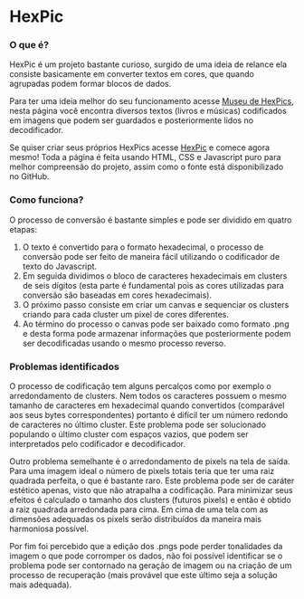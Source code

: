# HexPic

### O que é?

HexPic é um projeto bastante curioso, surgido de uma ideia de relance ela consiste basicamente em converter textos em cores, que quando agrupadas podem formar blocos de dados.

Para ter uma ideia melhor do seu funcionamento acesse [Museu de HexPics](https://hexpic.onrender.com/museum.html), nesta página você encontra diversos textos (livros e músicas) codificados em imagens que podem ser guardados e posteriormente lidos no decodificador.

Se quiser criar seus próprios HexPics acesse [HexPic](https://hexpic.onrender.com/index.html) e comece agora mesmo! Toda a página é feita usando HTML, CSS e Javascript puro para melhor compreensão do projeto, assim como o fonte está disponibilizado no GitHub.

### Como funciona?

O processo de conversão é bastante simples e pode ser dividido em quatro etapas:

1. O texto é convertido para o formato hexadecimal, o processo de conversão pode ser feito de maneira fácil utilizando o codificador de texto do Javascript.
2. Em seguida dividimos o bloco de caracteres hexadecimais em clusters de seis dígitos (esta parte é fundamental pois as cores utilizadas para conversão são baseadas em cores hexadecimais).
3. O próximo passo consiste em criar um canvas e sequenciar os clusters criando para cada cluster um pixel de cores diferentes.
4. Ao término do processo o canvas pode ser baixado como formato .png e desta forma pode armazenar informações que posteriormente podem ser decodificadas usando o mesmo processo reverso.

### Problemas identificados

O processo de codificação tem alguns percalços como por exemplo o arredondamento de clusters. Nem todos os caracteres possuem o mesmo tamanho de caracteres em hexadecimal quando convertidos (comparável aos seus bytes correspondentes) portanto é difícil ter um número redondo de caracteres no último cluster. Este problema pode ser solucionado populando o último cluster com espaços vazios, que podem ser interpretados pelo codificador e decodificador.

Outro problema semelhante é o arredondamento de pixels na tela de saída. Para uma imagem ideal o número de pixels totais teria que ter uma raiz quadrada perfeita, o que é bastante raro. Este problema pode ser de caráter estético apenas, visto que não atrapalha a codificação. Para minimizar seus efeitos é calculado o tamanho dos clusters (futuros pixels) e então é obtido a raiz quadrada arredondada para cima. Em cima de uma tela com as dimensões adequadas os pixels serão distribuídos da maneira mais harmoniosa possível.

Por fim foi percebido que a edição dos .pngs pode perder tonalidades da imagem o que pode corromper os dados, não foi possível identificar se o problema pode ser contornado na geração de imagem ou na criação de um processo de recuperação (mais provável que este último seja a solução mais adequada).
